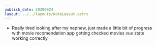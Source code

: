 ```yaml
---
publish_date: 20200924
layout: ../../layouts/NoteLayout.astro
---
```

- Really tired looking after my nephew, just made a little bit of progress with movie recomendation app getting checked movies vue state working correctly
